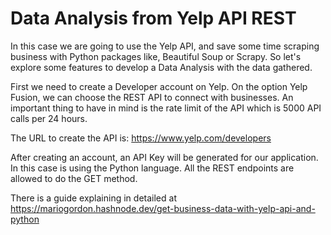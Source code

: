 # Data Analysis from Yelp API REST 

In this case we are going to use the Yelp API, and save some time scraping business with Python packages like, Beautiful Soup or Scrapy. So let's explore some features to develop a Data Analysis with the data gathered.

First we need to create a Developer account on Yelp. On the option Yelp Fusion, we can choose the REST API to connect with businesses. An important thing to have in mind is the rate limit of the API which is 5000 API calls per 24 hours.

The URL to create the API is: https://www.yelp.com/developers

After creating an account, an API Key will be generated for our application. In this case is using the Python language. All the REST endpoints are allowed to do the GET method.

There is a guide explaining in detailed at https://mariogordon.hashnode.dev/get-business-data-with-yelp-api-and-python
